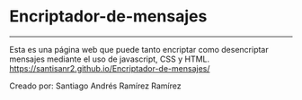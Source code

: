 # Encriptador-de-mensajes
***
Esta es una página web que puede tanto encriptar como desencriptar mensajes mediante el uso de javascript, CSS y HTML.
https://santisanr2.github.io/Encriptador-de-mensajes/








Creado por:
Santiago Andrés Ramírez Ramírez
